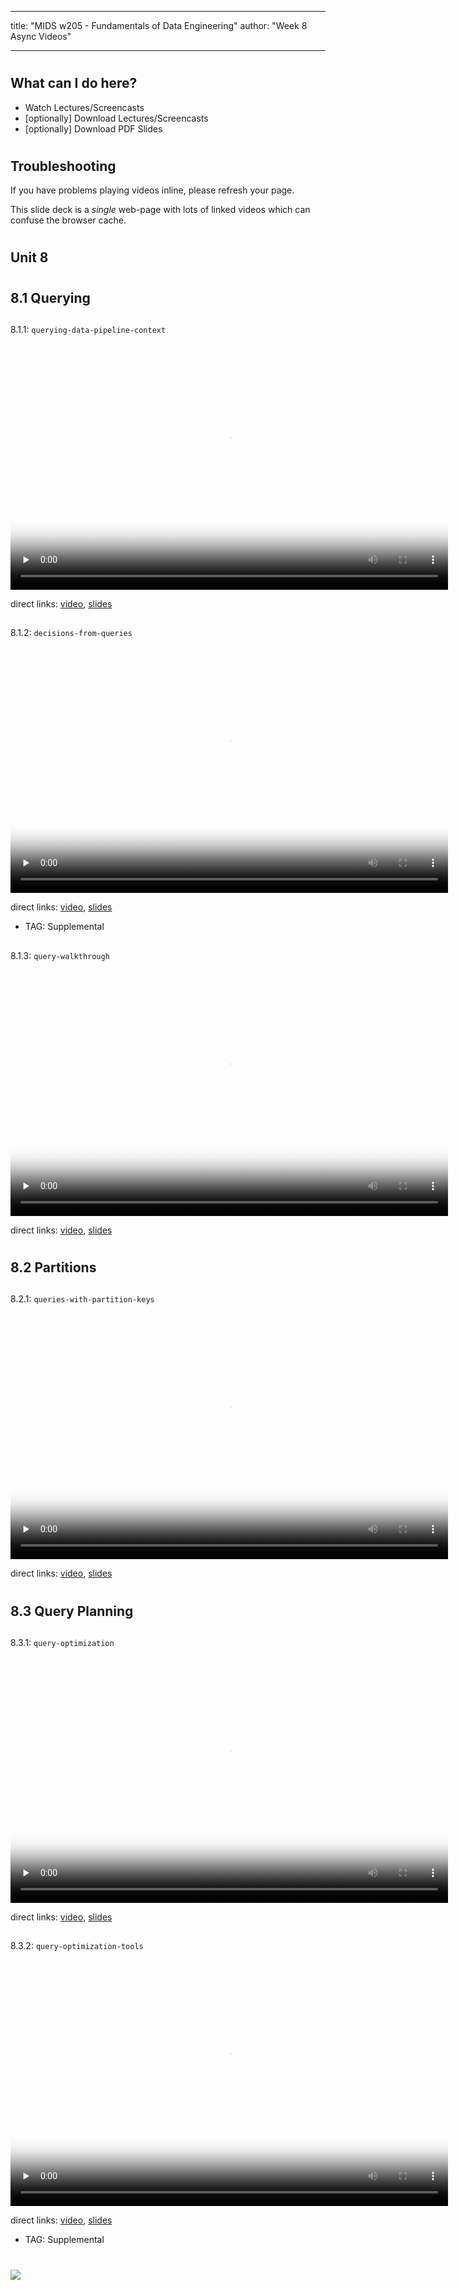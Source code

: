 
---
title: "MIDS w205 - Fundamentals of Data Engineering"
author: "Week 8 Async Videos"

---


#
## What can I do here?

- Watch Lectures/Screencasts
- [optionally] Download Lectures/Screencasts
- [optionally] Download PDF Slides


#
## Troubleshooting

If you have problems playing videos inline, please refresh your page.

This slide deck is a _single_ web-page with lots of linked videos which can
confuse the browser cache.


#
## Unit 8


#
## 8.1 Querying

##
8.1.1: `querying-data-pipeline-context`

<video preload="none" controls poster="https://ucb-mids.s3.amazonaws.com/prod/output_video_general/a09dcec787f205ebdcd204074ee9e7b9/0_high.jpg" webkit-playsinline="" id="d1f4a683-dfb6-4b84-b06a-96ff39a18a82" width="700" height="394" tabindex="-1">
  <source type="video/mp4" src="https://ucb-mids.s3.amazonaws.com/prod/output_video_general/a09dcec787f205ebdcd204074ee9e7b9/mp4_med.mp4"/>
</video>

direct links:
[video](https://ucb-mids.s3.amazonaws.com/prod/output_video_general/a09dcec787f205ebdcd204074ee9e7b9/mp4_med.mp4),
[slides](https://s3.amazonaws.com/ucb-mids/prod/UCB-MIDS_0019/Slides/Unit+8/8.1.1-Querying-Data.pdf)

##
8.1.2: `decisions-from-queries`

<video preload="none" controls webkit-playsinline="" id="eff5f2d6-063a-471d-8403-a9ba0631d3e7" width="700" height="394" poster="https://ucb-mids.s3.amazonaws.com/prod/output_video_general/c38c7114b9ffb228aa7551556eae16cb/0_high.jpg" tabindex="-1" src="https://ucb-mids.s3.amazonaws.com/prod/output_video_general/c38c7114b9ffb228aa7551556eae16cb/mp4_med.mp4">
  <source type="video/mp4" src="https://ucb-mids.s3.amazonaws.com/prod/output_video_general/c38c7114b9ffb228aa7551556eae16cb/mp4_med.mp4">
  <track kind="subtitles" src="https://corp-tech.s3.amazonaws.com/captioning/captions/5ab954ce8fa3d81b3c7e38bd.vtt" label="Overlay" srclang="en">
  <track kind="transcript" src="https://corp-tech.s3.amazonaws.com/captioning/captions/5ab954ce8fa3d81b3c7e38bd.html" label="Full" srclang="en">
</video>

direct links:
[video](https://ucb-mids.s3.amazonaws.com/prod/output_video_general/c38c7114b9ffb228aa7551556eae16cb/mp4_med.mp4),
[slides](https://s3.amazonaws.com/ucb-mids/prod/UCB-MIDS_0019/Slides/Unit+8/8.1.2-Business-Decisions-as-Queries.pdf)

- TAG: Supplemental

##
8.1.3: `query-walkthrough`

<video preload="none" controls webkit-playsinline="" id="cf28715b-4422-42c4-9f4e-e0f0bd72f368" width="700" height="394" poster="https://ucb-mids.s3.amazonaws.com/prod/output_video_general/5e604f079af8ca3eabf0fd7f64fa6719/0_high.jpg" tabindex="-1" src="https://ucb-mids.s3.amazonaws.com/prod/output_video_general/5e604f079af8ca3eabf0fd7f64fa6719/mp4_med.mp4">
  <source type="video/mp4" src="https://ucb-mids.s3.amazonaws.com/prod/output_video_general/5e604f079af8ca3eabf0fd7f64fa6719/mp4_med.mp4">
  <track kind="subtitles" src="https://corp-tech.s3.amazonaws.com/captioning/captions/5ab954b08fa3d81b3c7e38b1.vtt" label="Overlay" srclang="en">
  <track kind="transcript" src="https://corp-tech.s3.amazonaws.com/captioning/captions/5ab954b08fa3d81b3c7e38b1.html" label="Full" srclang="en">
</video>

direct links:
[video](https://ucb-mids.s3.amazonaws.com/prod/output_video_general/5e604f079af8ca3eabf0fd7f64fa6719/mp4_med.mp4),
[slides](https://s3.amazonaws.com/ucb-mids/prod/UCB-MIDS_0019/Slides/Unit+8/8.1.3-Query-Walkthrough.pdf)


#
## 8.2 Partitions

##
8.2.1: `queries-with-partition-keys`

<video preload="none" controls webkit-playsinline="" id="281834b3-d713-4f50-b0a3-858add2add4e" width="700" height="394" poster="https://ucb-mids.s3.amazonaws.com/prod/output_video_general/99546b4cf51ef7b8ed9decdb05d36127/0_high.jpg" tabindex="-1" src="https://ucb-mids.s3.amazonaws.com/prod/output_video_general/99546b4cf51ef7b8ed9decdb05d36127/mp4_med.mp4">
<source type="video/mp4" src="https://ucb-mids.s3.amazonaws.com/prod/output_video_general/99546b4cf51ef7b8ed9decdb05d36127/mp4_med.mp4">
<track kind="subtitles" src="https://corp-tech.s3.amazonaws.com/captioning/captions/5ab954c78fa3d81b3c7e38b9.vtt" label="Overlay" srclang="en">
<track kind="transcript" src="https://corp-tech.s3.amazonaws.com/captioning/captions/5ab954c78fa3d81b3c7e38b9.html" label="Full" srclang="en">
</video>

direct links:
[video](https://ucb-mids.s3.amazonaws.com/prod/output_video_general/99546b4cf51ef7b8ed9decdb05d36127/mp4_med.mp4),
[slides](https://s3.amazonaws.com/ucb-mids/prod/UCB-MIDS_0019/Slides/Unit+8/8.2.1-Partition-Keys.pdf)


#
## 8.3 Query Planning

##
8.3.1: `query-optimization`

<video preload="none" controls webkit-playsinline="" id="1b759099-817a-47f0-9109-4767fe14d6a9" width="700" height="394" poster="https://ucb-mids.s3.amazonaws.com/prod/output_video_general/1d1046001ea044ab495ecf3b89974bf4/0_high.jpg" tabindex="-1" src="https://ucb-mids.s3.amazonaws.com/prod/output_video_general/1d1046001ea044ab495ecf3b89974bf4/mp4_med.mp4">
  <source type="video/mp4" src="https://ucb-mids.s3.amazonaws.com/prod/output_video_general/1d1046001ea044ab495ecf3b89974bf4/mp4_med.mp4">
  <track kind="subtitles" src="https://corp-tech.s3.amazonaws.com/captioning/captions/5ab954a38fa3d81b3c7e38a8.vtt" label="Overlay" srclang="en">
  <track kind="transcript" src="https://corp-tech.s3.amazonaws.com/captioning/captions/5ab954a38fa3d81b3c7e38a8.html" label="Full" srclang="en">
</video>

direct links:
[video](https://ucb-mids.s3.amazonaws.com/prod/output_video_general/1d1046001ea044ab495ecf3b89974bf4/mp4_med.mp4),
[slides](https://s3.amazonaws.com/ucb-mids/prod/UCB-MIDS_0019/Slides/Unit+8/8.3.1-Intro.pdf)

##
8.3.2: `query-optimization-tools`

<video preload="none" controls webkit-playsinline="" id="07863f76-0ec9-4fb0-8dd4-8d2863010651" width="700" height="394" poster="https://ucb-mids.s3.amazonaws.com/prod/output_video_general/6d63dbd3206465e479ca9c691e0bc055/0_high.jpg" tabindex="-1" src="https://ucb-mids.s3.amazonaws.com/prod/output_video_general/6d63dbd3206465e479ca9c691e0bc055/mp4_med.mp4">
  <source type="video/mp4" src="https://ucb-mids.s3.amazonaws.com/prod/output_video_general/6d63dbd3206465e479ca9c691e0bc055/mp4_med.mp4">
  <track kind="subtitles" src="https://corp-tech.s3.amazonaws.com/captioning/captions/5ab954b28fa3d81b3c7e38b2.vtt" label="Overlay" srclang="en">
  <track kind="transcript" src="https://corp-tech.s3.amazonaws.com/captioning/captions/5ab954b28fa3d81b3c7e38b2.html" label="Full" srclang="en">
</video>

direct links:
[video](https://ucb-mids.s3.amazonaws.com/prod/output_video_general/6d63dbd3206465e479ca9c691e0bc055/mp4_med.mp4),
[slides](https://s3.amazonaws.com/ucb-mids/prod/UCB-MIDS_0019/Slides/Unit+8/8.3.2-Tools.pdf)

- TAG: Supplemental

#
<img class="logo" src="http://people.ischool.berkeley.edu/~mark.mims/course-development/2017-mids-w205/media/berkeley-school-of-information-logo.png"/>

